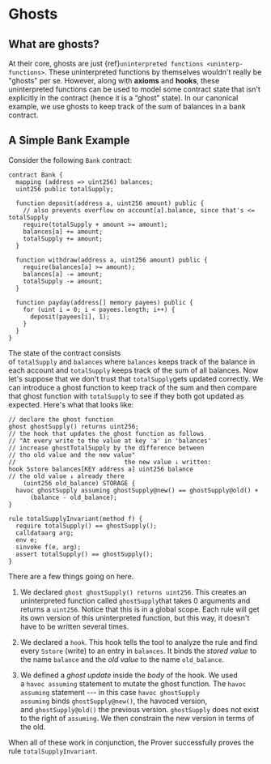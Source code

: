 Ghosts
======

What are ghosts?
----------------

At their core, ghosts are just {ref}`uninterpreted functions <uninterp-functions>`. These uninterpreted functions by themselves wouldn't really be "ghosts" per se. However, along with **axioms** and **hooks**, these uninterpreted functions can be used to model some contract state that isn't explicitly in the contract (hence it is a “ghost” state). In our canonical example, we use ghosts to keep track of the sum of balances in a bank contract.

A Simple Bank Example
---------------------

Consider the following `Bank` contract:

```solidity
contract Bank {
  mapping (address => uint256) balances;
  uint256 public totalSupply;
  
  function deposit(address a, uint256 amount) public {
    // also prevents overflow on account[a].balance, since that's <= totalSupply
    require(totalSupply + amount >= amount);
    balances[a] += amount;
    totalSupply += amount;
  }
  
  function withdraw(address a, uint256 amount) public {
    require(balances[a] >= amount);
    balances[a] -= amount;
    totalSupply -= amount;
  }
  
  function payday(address[] memory payees) public {
    for (uint i = 0; i < payees.length; i++) {
      deposit(payees[i], 1);
    }
  }
}
```

The state of the contract consists of `totalSupply` and `balances` where `balances` keeps track of the balance in each account and `totalSupply` keeps track of the sum of all balances. Now let's suppose that we don't trust that `totalSupply`gets updated correctly. We can introduce a ghost function to keep track of the sum and then compare that ghost function with `totalSupply` to see if they both got updated as expected. Here's what that looks like:

```cvl
// declare the ghost function
ghost ghostSupply() returns uint256;
// the hook that updates the ghost function as follows
// "At every write to the value at key 'a' in 'balances'
// increase ghostTotalSupply by the difference between
// tho old value and the new value"
//                              the new value ↓ written:
hook Sstore balances[KEY address a] uint256 balance
// the old value ↓ already there
    (uint256 old_balance) STORAGE {
  havoc ghostSupply assuming ghostSupply@new() == ghostSupply@old() +
      (balance - old_balance);
}

rule totalSupplyInvariant(method f) {
  require totalSupply() == ghostSupply();
  calldataarg arg;
  env e;
  sinvoke f(e, arg);
  assert totalSupply() == ghostSupply();
}
```

There are a few things going on here.

1.  We declared `ghost ghostSupply() returns uint256`. This creates an uninterpreted function called `ghostSupply`that takes 0 arguments and returns a `uint256`. Notice that this is in a global scope. Each rule will get its own version of this uninterpreted function, but this way, it doesn't have to be written several times.
    
2.  We declared a `hook`. This hook tells the tool to analyze the rule and find every `Sstore` (write) to an entry in `balances`. It binds the _stored value_ to the name `balance` and the _old value_ to the name `old_balance`.
    
3.  We defined a _ghost update_ inside the _body_ of the hook. We used a `havoc
    assuming` statement to mutate the ghost function. The `havoc
    assuming` statement --- in this case `havoc ghostSupply
    assuming` binds `ghostSupply@new()`, the havoced version,
    and `ghostSupply@old()` the previous version. `ghostSupply` does not exist
    to the right of `assuming`. We then constrain the new version in terms of
    the old.
    

When all of these work in conjunction, the Prover successfully proves the rule `totalSupplyInvariant`.
